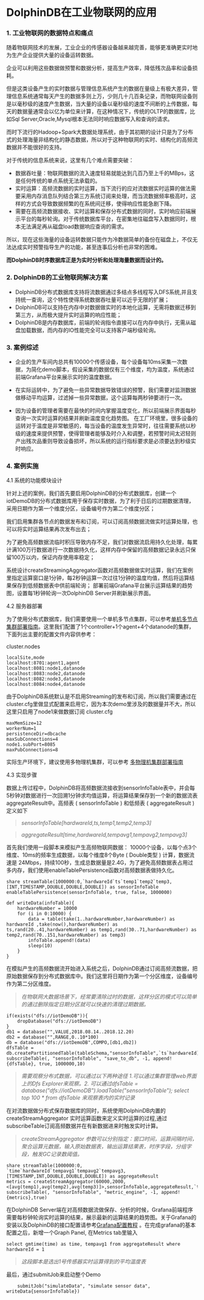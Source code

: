 # DolphinDB在工业物联网的应用

### 1. 工业物联网的数据特点和痛点

随着物联网技术的发展，工业企业的传感器设备越来越完善，能够更准确更实时地为生产企业提供大量的设备运转数据。

企业可以利用这些数据做预警和数据分析，提高生产效率，降低残次品率和设备损耗。

但是这类设备产生的实时数据与管理信息系统产生的数据在量级上有极大差异，管理信息系统通常每天产生的数据多则上万，少则几十几百条记录，而物联网设备则是以毫秒级的速度产生数据，当大量的设备以毫秒级的速度不间断的上传数据，每天的数据量通常会以亿为单位来计算，在这种情况下，传统的OLTP的数据库，比如Sql Server,Oracle,Mysql根本无法同时响应数据写入和查询的请求。

而时下流行的Hadoop+Spark大数据处理系统，由于其初期的设计只是为了分布式的处理海量非结构化的静态数据，所以对于这种物联网的实时、结构化的高频流数据并不能很好的支持。

对于传统的信息系统来说，这里有几个难点需要突破：
 
 * 数据吞吐量：物联网数据的流入速度轻易就能达到几百乃至上千的MBps，这是任何传统的单点系统无法承载的。
 * 实时运算：高频流数据的实时运算，当下流行的应对流数据实时运算的做法需要采用内存消息队列结合第三方系统订阅来处理，而当流数据频率极高时，这样的方式会导致数据频繁的在系统间迁移，使得响应性能急剧下降。
 * 需要在高频流数据接收、实时运算和保存分布式数据的同时，实时响应前端展示平台的每秒轮询。对于传统数据库平台，在密集地往磁盘写入数据同时，根本无法满足再从磁盘load数据响应查询的需求。

所以，现在这些海量的设备运转数据只能作为冷数据简单的备份在磁盘上，不仅无法达成实时预警指导生产的功能，甚至连事后分析也非常的困难。

**而DolphinDB时序数据库正是为实时分析和处理海量数据而设计的。**

### 2. DolphinDB的工业物联网解决方案

* DolphinDB分布式数据库支持将流数据通过多结点多线程写入DFS系统,并且支持统一查询，这个特性使得系统数据吞吐量可以近乎无限的扩展；
* DolphinDB可以支持在内存中对数据做实时的本地化运算，无需将数据迁移到第三方，从而极大提升实时运算的响应性能；
* DolphinDB是内存数据库，前端的轮询指令直接可以在内存中执行，无需从磁盘加载数据，而内存的IO性能完全可以支持客户端秒级轮询。

### 3. 案例综述

* 企业的生产车间内总共有10000个传感设备，每个设备每10ms采集一次数据，为简化demo脚本，假设采集的数据仅有三个维度，均为温度，系统通过前端Grafana平台来展示实时的温度数据。

* 在实际运转中，为了避免一些异常数据导致错误的预警，我们需要对监测数据做移动平均运算，过滤掉一些异常数据，这个运算每两秒钟要进行一次。

* 因为设备的管理者需要在最快的时间内掌握温度变化，所以前端展示界面每秒查询一次实时运算的结果并刷新温度变化趋势图。
在工厂环境里，很多设备的运转对于温度是非常敏感的，每当设备的温度发生异常时，往往需要系统以秒级的速度来提供预警，使得管理者能够及时介入和调整，若预警时间太迟轻则产出残次品重则导致设备损坏，所以系统的运行指标要求是必须要达到秒级实时响应。

### 4. 案例实施

4.1 系统的功能模块设计
	
针对上述的案例，我们首先要启用DolphinDB的分布式数据库，创建一个iotDemoDB的分布式数据库用于保存实时数据，为了利于日后的过期数据清理，采用日期作为第一个维度分区，设备编号作为第二个维度分区；

我们启用集群各节点的数据发布和订阅，可以订阅高频数据流做实时运算处理，也可以将实时运算结果再次发布出去；

为了避免高频数据流临时积压导致内存不足，我们对数据流启用持久化处理，每累计满100万行数据进行一次数据持久化，这样内存中保留的高频数据记录永远只保留100万以内，保证内存使用率稳定；

系统设计createStreamingAggregator函数对高频数据做实时运算，我们在案例里指定运算窗口是1分钟，每2秒钟运算一次过往1分钟的温度均值，然后将运算结果保存到低频数据表中供前端轮询；
部署前端Grafana平台展示运算结果的趋势图，设置每1秒钟轮询一次DolphinDB Server并刷新展示界面。

4.2 服务器部署

为了使用分布式数据库，我们需要使用一个单机多节点集群，可以参考[单机多节点集群部署指南](https://github.com/dolphindb/Tutorials_CN/blob/master/single_machine_cluster_deploy.md)。这里我们配置了1个controller+1个agent+4个datanode的集群，下面列出主要的配置文件内容供参考：

cluster.nodes
```
localSite,mode
localhost:8701:agent1,agent
localhost:8081:node1,datanode
localhost:8083:node2,datanode
localhost:8082:node3,datanode
localhost:8084:node4,datanode
```
由于DolphinDB系统默认是不启用Streaming的发布和订阅，所以我们需要通过在cluster.cfg里做显式配置来启用它，因为本次demo里涉及的数据量并不大，所以这里只启用了node1来做数据订阅
cluster.cfg
```
maxMemSize=12
workerNum=1
persistenceDir=dbcache
maxSubConnections=4
node1.subPort=8085
maxPubConnections=8
```
实际生产环境下，建议使用多物理机集群，可以参考 [多物理机集群部署指南](https://github.com/dolphindb/Tutorials_CN/blob/master/multi_machine_cluster_deploy.md)

4.3 实现步骤

数据上传过程中，DolphinDB将高频数据流接收到sensorInfoTable表中，并会每5秒钟对数据进行一次回溯1分钟求均值运算，将运算结果保存到一个新的数据流表aggregateResult中。高频表 ( sensorInfoTable ) 和低频表 ( aggregateResult ) 定义如下
> *sensorInfoTable[hardwareId,ts,temp1,temp2,temp3]*

> *aggregateResult[time,hardwareId,tempavg1,tempavg2,tempavg3]*

首先我们使用一段脚本来模拟产生高频物联网数据： 10000个设备，以每个点3个维度、10ms的频率生成数据，以每个维度8个Byte ( Double类型 ) 计算，数据流速是 24Mbps，持续100秒，生成总数据量是2.4G，为了避免高频数据表占用过多内存，我们使用enableTablePersistence函数对高频数据表做持久化。
```
share streamTable(1000000:0,`hardwareId`ts`temp1`temp2`temp3,[INT,TIMESTAMP,DOUBLE,DOUBLE,DOUBLE]) as sensorInfoTable
enableTablePersistence(sensorInfoTable, true, false, 1000000)

def writeData(infoTable){
	hardwareNumber = 10000
	for (i in 0:10000) {
		data = table(take(1..hardwareNumber,hardwareNumber) as hardwareId ,take(now(),hardwareNumber) as ts,rand(20..41,hardwareNumber) as temp1,rand(30..71,hardwareNumber) as temp2,rand(70..151,hardwareNumber) as temp3)
		infoTable.append!(data)
		sleep(10)
	}
}
```
在模拟产生的高频数据流开始进入系统之后，DolphinDB通过订阅高频流数据，把原始数据保存到分布式数据库中。我们这里将日期作为第一个分区维度，设备编号作为第二分区维度。
> *在物联网大数据场景下，经常要清除过时的数据，这样分区的模式可以简单的通过删除指定日期分区就可以快速的清理过期数据。*

```
if(exists("dfs://iotDemoDB")){
	dropDatabase("dfs://iotDemoDB")
}
db1 = database("",VALUE,2018.08.14..2018.12.20)
db2 = database("",RANGE,0..10*100)
db = database("dfs://iotDemoDB",COMPO,[db1,db2])
dfsTable = db.createPartitionedTable(tableSchema,"sensorInfoTable",`ts`hardwareId)
subscribeTable(, "sensorInfoTable", "save_to_db", -1, append!{dfsTable}, true, 1000000,10)
```
> *需要观察分布式数据，可以通过以下两种途径 1.可以通过集群管理web界面上的Dfs Explorer来观察。2. 可以通过dfsTable = database("dfs://iotDemoDB").loadTable("sensorInfoTable"); select top 100 * from dfsTable 来观察表内的实时记录*

在对流数据做分布式保存数据库的同时，系统使用DolphinDB内置的 createStreamAggregator 实时运算函数来定义实时运算的过程,通过subscribeTable订阅高频数据并在有新数据进来时触发实时计算。
> *createStreamAggregator 参数可以分别指定：窗口时间，运算间隔时间，聚合运算元数据，输入原始数据表，输出运算结果表，时序字段，分组字段，触发GC记录数阈值。*

```
share streamTable(1000000:0, `time`hardwareId`tempavg1`tempavg2`tempavg3, [TIMESTAMP,INT,DOUBLE,DOUBLE,DOUBLE]) as aggregateResult
metrics = createStreamAggregator(60000,2000,<[avg(temp1),avg(temp2),avg(temp3)]>,sensorInfoTable,aggregateResult,`ts,`hardwareId,2000)
subscribeTable(, "sensorInfoTable", "metric_engine", -1, append!{metrics},true)
```
在DolphinDB Server端在对高频数据流做保存、分析的时候，Grafana前端程序需要每秒钟轮询实时运算的结果，展示最新的运算结果的趋势图。关于Grafana的安装以及DolphinDB的接口配置请参考[Grafana配置教程](https://www.github.com/dolphindb/grafana-datasource/blob/master/README.md)
。在完成grafana的基本配置之后，新增一个Graph Panel, 在Metrics tab里输入

```
select gmtime(time) as time, tempavg1 from aggregateResult where hardwareId = 1
```
> *这段脚本是选出1号传感器实时运算得到的平均温度表*

最后，通过submitJob来启动整个Demo
```
    submitJob("simulateData", "simulate sensor data", writeData{sensorInfoTable})
```
